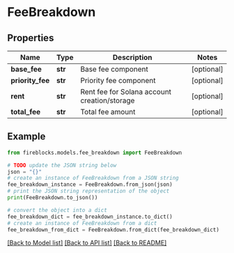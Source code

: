 # FeeBreakdown


## Properties

Name | Type | Description | Notes
------------ | ------------- | ------------- | -------------
**base_fee** | **str** | Base fee component | [optional] 
**priority_fee** | **str** | Priority fee component | [optional] 
**rent** | **str** | Rent fee for Solana account creation/storage | [optional] 
**total_fee** | **str** | Total fee amount | [optional] 

## Example

```python
from fireblocks.models.fee_breakdown import FeeBreakdown

# TODO update the JSON string below
json = "{}"
# create an instance of FeeBreakdown from a JSON string
fee_breakdown_instance = FeeBreakdown.from_json(json)
# print the JSON string representation of the object
print(FeeBreakdown.to_json())

# convert the object into a dict
fee_breakdown_dict = fee_breakdown_instance.to_dict()
# create an instance of FeeBreakdown from a dict
fee_breakdown_from_dict = FeeBreakdown.from_dict(fee_breakdown_dict)
```
[[Back to Model list]](../README.md#documentation-for-models) [[Back to API list]](../README.md#documentation-for-api-endpoints) [[Back to README]](../README.md)



